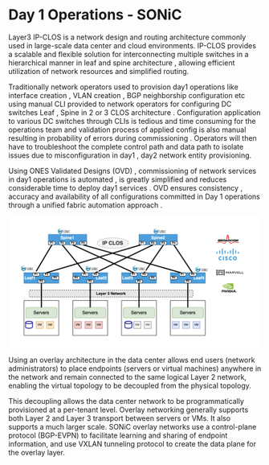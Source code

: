 # <b> Day 1 Operations - SONiC</b> 

Layer3  IP-CLOS is a network design and routing architecture commonly used in large-scale data center and cloud environments. IP-CLOS provides a scalable and flexible solution for interconnecting multiple switches  in a hierarchical manner in leaf and spine architecture , allowing efficient utilization of network resources and simplified routing.

Traditionally network operators used to provision day1 operations like interface creation , VLAN creation , BGP neighborship configuration etc using manual CLI provided to network operators for configuring DC switches Leaf , Spine in 2 or 3 CLOS architecture . Configuration application to various DC switches through CLIs is tedious and time consuming for the operations team and validation process of applied config is also manual resulting in probability of errors during commissioning . Operators will then have to troubleshoot the complete control path and data path to isolate issues due to misconfiguration in day1 , day2 network entity provisioning.

Using ONES Validated Designs (OVD) , commissioning of network services in day1 operations is automated , is greatly simplified and reduces considerable  time to deploy day1 services . OVD ensures consistency , accuracy and availability of all configurations committed in Day 1 operations through a unified fabric automation approach .


![Sonic Day1 Operations](img/img1.png)


Using an overlay architecture in the data center allows end users (network administrators) to place endpoints (servers or virtual machines) anywhere in the network and remain connected to the same logical Layer 2 network, enabling the virtual topology to be decoupled from the physical topology. 

This decoupling allows the data center network to be programmatically provisioned at a per-tenant level. Overlay networking generally supports both Layer 2 and Layer 3 transport between servers or VMs. It also supports a much larger scale. SONiC overlay networks use a control-plane protocol (BGP-EVPN) to facilitate learning and sharing of endpoint information, and use VXLAN tunneling protocol to create the data plane for the overlay layer.


